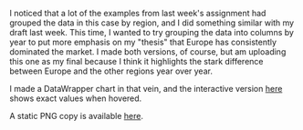 I noticed that a lot of the examples from last week's assignment had grouped the data in this case by region, and I did something similar with my draft last week. This time, I wanted to try grouping the data into columns by year to put more emphasis on my "thesis" that Europe has consistently dominated the market. I made both versions, of course, but am uploading this one as my final because I think it highlights the stark difference between Europe and the other regions year over year.

I made a DataWrapper chart in that vein, and the interactive version [here](https://datawrapper.dwcdn.net/m84LI/1/) shows exact values when hovered.

A static PNG copy is available [here](https://github.com/juliamuellerthewriter/datavisualization-fall2021/blob/main/m84LI-europe-dominates-world-market-as-main-importer-of-cocoa-beans.png).
